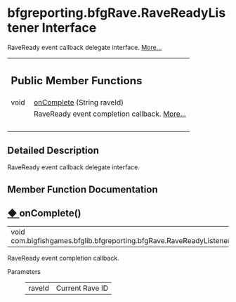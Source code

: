 # bfgreporting.bfgRave.RaveReadyListener Interface 

<div class="contents">RaveReady event callback delegate interface.    <a href="interfacecom_1_1bigfishgames_1_1bfglib_1_1bfgreporting_1_1bfg_rave_1_1_rave_ready_listener.html#details">More...</a><table class="memberdecls"><tr class="heading"><td colspan="2"><h2 class="groupheader"><a id="pub-methods" name="pub-methods"></a> Public Member Functions</h2></td></tr><tr class="memitem:ae154bba80e4bdd62639c642a1e7b59bc"><td class="memItemLeft" align="right" valign="top">void&#160;</td><td class="memItemRight" valign="bottom"><a class="el" href="interfacecom_1_1bigfishgames_1_1bfglib_1_1bfgreporting_1_1bfg_rave_1_1_rave_ready_listener.html#ae154bba80e4bdd62639c642a1e7b59bc">onComplete</a> (String raveId)</td></tr><tr class="memdesc:ae154bba80e4bdd62639c642a1e7b59bc"><td class="mdescLeft">&#160;</td><td class="mdescRight">RaveReady event completion callback.  <a href="interfacecom_1_1bigfishgames_1_1bfglib_1_1bfgreporting_1_1bfg_rave_1_1_rave_ready_listener.html#ae154bba80e4bdd62639c642a1e7b59bc">More...</a><br /></td></tr><tr class="separator:ae154bba80e4bdd62639c642a1e7b59bc"><td class="memSeparator" colspan="2">&#160;</td></tr></table><a name="details" id="details"></a><h2 class="groupheader">Detailed Description</h2><div class="textblock">RaveReady event callback delegate interface. </div><h2 class="groupheader">Member Function Documentation</h2><a id="ae154bba80e4bdd62639c642a1e7b59bc" name="ae154bba80e4bdd62639c642a1e7b59bc"></a><h2 class="memtitle"><span class="permalink"><a href="#ae154bba80e4bdd62639c642a1e7b59bc">&#9670;&nbsp;</a></span>onComplete()</h2><div class="memitem"><div class="memproto"><table class="memname"><tr><td class="memname">void com.bigfishgames.bfglib.bfgreporting.bfgRave.RaveReadyListener.onComplete </td><td>(</td><td class="paramtype">String&#160;</td><td class="paramname"><em>raveId</em></td><td>)</td><td></td></tr></table></div><div class="memdoc">RaveReady event completion callback. <dl class="params"><dt>Parameters</dt><dd><table class="params"><tr><td class="paramname">raveId</td><td>Current Rave ID </td></tr></table></dd></dl></div></div></div> 
